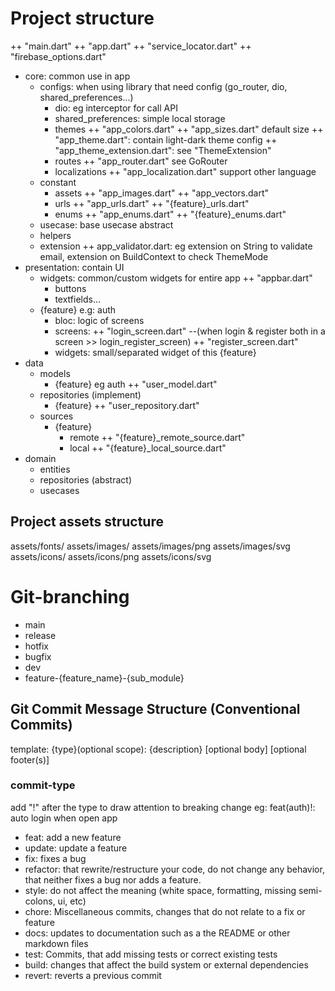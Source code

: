 # Project structure

++ "main.dart"
++ "app.dart"
++ "service_locator.dart"
++ "firebase_options.dart"

- core: common use in app
  - configs: when using library that need config (go_router, dio, shared_preferences...)
    - dio: eg interceptor for call API
    - shared_preferences: simple local storage
    - themes
      ++ "app_colors.dart"
      ++ "app_sizes.dart" default size
      ++ "app_theme.dart": contain light-dark theme config
      ++ "app_theme_extension.dart": see "ThemeExtension"
    - routes
      ++ "app_router.dart" see GoRouter
    - localizations
      ++ "app_localization.dart" support other language
  - constant
    - assets
      ++ "app_images.dart"
      ++ "app_vectors.dart"
    - urls
      ++ "app_urls.dart"
      ++ "{feature}_urls.dart"
    - enums
      ++ "app_enums.dart"
      ++ "{feature}_enums.dart"
  - usecase: base usecase abstract
  - helpers
  - extension
    ++ app_validator.dart: eg extension on String to validate email, extension on BuildContext to check ThemeMode
- presentation: contain UI
  - widgets: common/custom widgets for entire app
    ++ "appbar.dart"
    - buttons
    - textfields...
  - {feature} e.g: auth
    - bloc: logic of screens
    - screens:
      ++ "login_screen.dart" --(when login & register both in a screen >> login_register_screen)
      ++ "register_screen.dart"
    - widgets: small/separated widget of this {feature}
- data
  - models
    - {feature} eg auth
      ++ "user_model.dart"
  - repositories (implement)
    - {feature}
      ++ "user_repository.dart"
  - sources
    - {feature}
      - remote ++ "{feature}_remote_source.dart"
      - local ++ "{feature}_local_source.dart"
- domain
  - entities
  - repositories (abstract)
  - usecases

## Project assets structure

assets/fonts/
assets/images/
assets/images/png
assets/images/svg
assets/icons/
assets/icons/png
assets/icons/svg

# Git-branching

- main
- release
- hotfix
- bugfix
- dev
- feature-{feature_name}-{sub_module}

## Git Commit Message Structure (Conventional Commits)

template:
{type}(optional scope): {description}
[optional body]
[optional footer(s)]

### commit-type

add "!" after the type to draw attention to breaking change
eg: feat(auth)!: auto login when open app

- feat: add a new feature
- update: update a feature
- fix: fixes a bug
- refactor: that rewrite/restructure your code, do not change any behavior, that neither fixes a bug nor adds a feature.
- style: do not affect the meaning (white space, formatting, missing semi-colons, ui, etc)
- chore: Miscellaneous commits, changes that do not relate to a fix or feature
- docs: updates to documentation such as a the README or other markdown files
- test: Commits, that add missing tests or correct existing tests
- build: changes that affect the build system or external dependencies
- revert: reverts a previous commit
